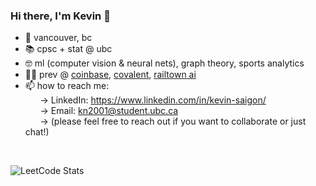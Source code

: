 ### Hi there, I'm Kevin 👋

- 📍 vancouver, bc 
- 📚 cpsc + stat @ ubc 
- 🤓 ml (computer vision & neural nets), graph theory, sports analytics
- 👨‍💻 prev @ [coinbase](https://www.coinbase.com), [covalent](https://www.covalenthq.com), [railtown ai](https://www.railtown.ai)
- 📫 how to reach me: </br>
&nbsp;&nbsp;&nbsp;&nbsp;&nbsp;&nbsp;&rightarrow; LinkedIn: https://www.linkedin.com/in/kevin-saigon/ </br>
&nbsp;&nbsp;&nbsp;&nbsp;&nbsp;&nbsp;&rightarrow; Email: kn2001@student.ubc.ca </br>
&nbsp;&nbsp;&nbsp;&nbsp;&nbsp;&nbsp;&rightarrow; (please feel free to reach out if you want to collaborate or just chat!)</br>

</br>

![LeetCode Stats](https://leetcard.jacoblin.cool/KevinSaigon2001?theme=dark&font=Source%20Code%20Pro&ext=heatmap)


<!--
**KevinSaigon/kevinsaigon** is a ✨ _special_ ✨ repository because its `README.md` (this file) appears on your GitHub profile.

Here are some ideas to get you started:

- 🔭 I’m currently working on ...
- 🌱 I’m currently learning ...
- 👯 I’m looking to collaborate on ...
- 🤔 I’m looking for help with ...
- 💬 Ask me about ...
- 📫 How to reach me: ...
- 😄 Pronouns: ...
- ⚡ Fun fact: ...
-->
